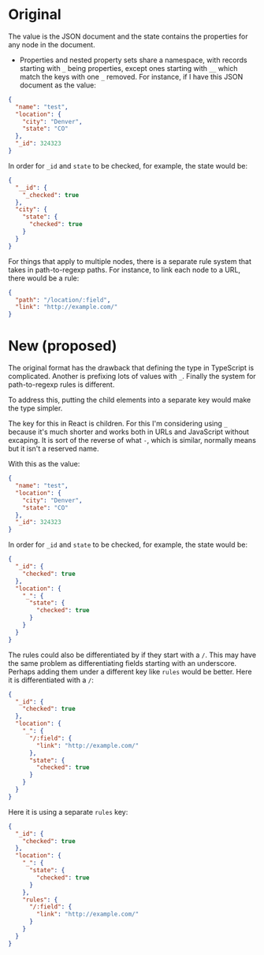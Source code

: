 # Original

The value is the JSON document and the state contains the properties for any node in
the document.

- Properties and nested property sets share a namespace, with records starting with `_`
  being properties, except ones starting with `__` which match the keys with one `_`
  removed. For instance, if I have this JSON document as the value:

``` json
{
  "name": "test",
  "location": {
    "city": "Denver",
    "state": "CO"
  },
  "_id": 324323
}
```

In order for `_id` and `state` to be checked, for example, the state would be:

``` json
{
  "__id": {
    "_checked": true
  },
  "city": {
    "state": {
      "checked": true
    }
  }
}
```

For things that apply to multiple nodes, there is a separate rule system that
takes in path-to-regexp paths. For instance, to link each node to a URL, there
would be a rule:

``` json
{
  "path": "/location/:field",
  "link": "http://example.com/"
}
```

# New (proposed)

The original format has the drawback that defining the type in TypeScript
is complicated. Another is prefixing lots of values with `_`. Finally the
system for path-to-regexp rules is different.

To address this, putting the child elements into a separate key would make
the type simpler.

The key for this in React is children. For this I'm considering using `_`
because it's much shorter and works both in URLs and JavaScript without
excaping. It is sort of the reverse of what `-`, which is similar,
normally means but it isn't a reserved name.

With this as the value:

``` json
{
  "name": "test",
  "location": {
    "city": "Denver",
    "state": "CO"
  },
  "_id": 324323
}
```

In order for `_id` and `state` to be checked, for example, the state would be:

``` json
{
  "_id": {
    "checked": true
  },
  "location": {
    "_": {
      "state": {
        "checked": true
      }
    }
  }
}
```

The rules could also be differentiated by if they start with a `/`. This
may have the same problem as differentiating fields starting with an
underscore. Perhaps adding them under a different key like `rules` would
be better. Here it is differentiated with a `/`:

``` json
{
  "_id": {
    "checked": true
  },
  "location": {
    "_": {
      "/:field": {
        "link": "http://example.com/"
      },
      "state": {
        "checked": true
      }
    }
  }
}
```

Here it is using a separate `rules` key:

``` json
{
  "_id": {
    "checked": true
  },
  "location": {
    "_": {
      "state": {
        "checked": true
      }
    },
    "rules": {
      "/:field": {
        "link": "http://example.com/"
      }
    }
  }
}
```
